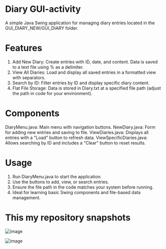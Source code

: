 # Diary GUI-activity

A simple Java Swing application for managing diary entries located in the GUI_DIARY_NEW/GUI_DIARY folder.

# Features
1. Add New Diary: Create entries with ID, date, and content. Data is saved to a text file using % as a delimiter.
2. View All Diaries: Load and display all saved entries in a formatted view with separators.
3. Search by ID: Filter entries by ID and display specific diary content.
4. Flat File Storage: Data is stored in Diary.txt at a specified file path (adjust the path in code for your environment).

# Components
DiaryMenu.java: Main menu with navigation buttons.
NewDiary.java: Form for adding new entries and saving to file.
ViewDiaries.java: Displays all entries with a "Load" button to refresh data.
ViewSpecificDiaries.java: Allows searching by ID and includes a "Clear" button to reset results.

# Usage
1. Run DiaryMenu.java to start the application.
2. Use the buttons to add, view, or search entries.
3. Ensure the file path in the code matches your system before running.
4. Ideal for learning basic Swing components and file-based data management.

# This my repository snapshots 

![image](https://github.com/user-attachments/assets/63f0ad4a-7a60-44cd-85a3-6b27198c1531)

![image](https://github.com/user-attachments/assets/91859fa4-6521-4b25-9f4a-18600af3da5c)
